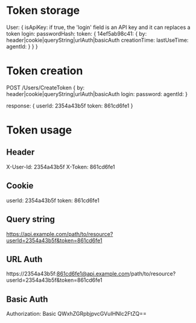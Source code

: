 
Token storage
=============

User: {
	isApiKey: if true, the 'login' field is an API key and it can replaces a token
	login: 
	passwordHash: 
	token: {
		14ef5ab98c41: {
			by: header|cookie|queryString|urlAuth|basicAuth
			creationTime:
			lastUseTime:
			agentId:
		}
	}
}



Token creation
==============

POST /Users/CreateToken
{
	by: header|cookie|queryString|urlAuth|basicAuth
	login: 
	password: 
	agentId: 
}

response:
{
	userId: 2354a43b5f
	token: 861cd6fe1
}



Token usage
===========

Header
------

X-User-Id: 2354a43b5f
X-Token: 861cd6fe1



Cookie
------

userId: 2354a43b5f
token: 861cd6fe1



Query string
------------

https://api.example.com/path/to/resource?userId=2354a43b5f&token=861cd6fe1



URL Auth
--------

https://2354a43b5f:861cd6fe1@api.example.com/path/to/resource?userId=2354a43b5f&token=861cd6fe1



Basic Auth
----------

Authorization: Basic QWxhZGRpbjpvcGVuIHNlc2FtZQ==



